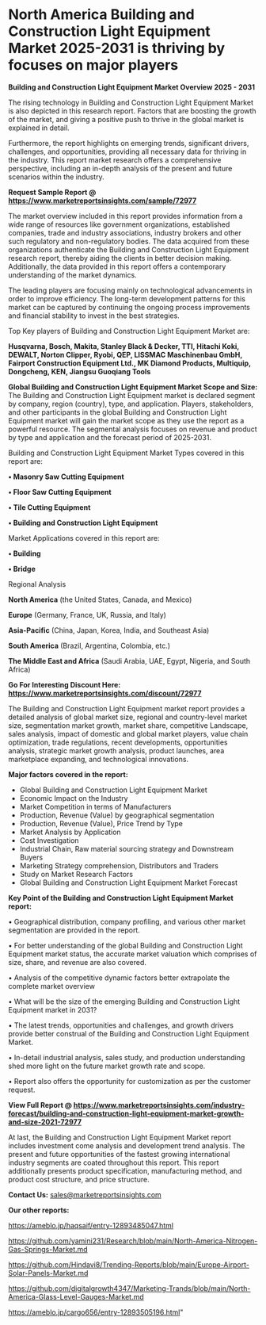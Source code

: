 # North America Building and Construction Light Equipment Market 2025-2031 is thriving by focuses on major players

<Strong> Building and Construction Light Equipment Market Overview 2025 - 2031</strong>

The rising technology in Building and Construction Light Equipment Market is also depicted in this research report. Factors that are boosting the growth of the market, and giving a positive push to thrive in the global market is explained in detail.

Furthermore, the report highlights on emerging trends, significant drivers, challenges, and opportunities, providing all necessary data for thriving in the industry. This report market research offers a comprehensive perspective, including an in-depth analysis of the present and future scenarios within the industry.

<strong>Request Sample Report @ <a href=https://www.marketreportsinsights.com/sample/72977>https://www.marketreportsinsights.com/sample/72977</a></strong>

The market overview included in this report provides information from a wide range of resources like government organizations, established companies, trade and industry associations, industry brokers and other such regulatory and non-regulatory bodies. The data acquired from these organizations authenticate the Building and Construction Light Equipment research report, thereby aiding the clients in better decision making. Additionally, the data provided in this report offers a contemporary understanding of the market dynamics.

The leading players are focusing mainly on technological advancements in order to improve efficiency. The long-term development patterns for this market can be captured by continuing the ongoing process improvements and financial stability to invest in the best strategies.

Top Key players of Building and Construction Light Equipment Market are:

<strong>Husqvarna, Bosch, Makita, Stanley Black & Decker, TTI, Hitachi Koki, DEWALT, Norton Clipper, Ryobi, QEP, LISSMAC Maschinenbau GmbH, Fairport Construction Equipment Ltd., MK Diamond Products, Multiquip, Dongcheng, KEN, Jiangsu Guoqiang Tools</strong>

<strong><b>Global Building and Construction Light Equipment Market Scope and Size:</b></strong>
The Building and Construction Light Equipment market is declared segment by company, region (country), type, and application. Players, stakeholders, and other participants in the global Building and Construction Light Equipment market will gain the market scope as they use the report as a powerful resource. The segmental analysis focuses on revenue and product by type and application and the forecast period of 2025-2031.

Building and Construction Light Equipment Market Types covered in this report are:

<strong>• Masonry Saw Cutting Equipment

• Floor Saw Cutting Equipment

• Tile Cutting Equipment

• Building and Construction Light Equipment</strong>

Market Applications covered in this report are:

<strong>• Building

• Bridge</strong> 

Regional Analysis

<strong>North America</strong> (the United States, Canada, and Mexico)

<strong>Europe</strong> (Germany, France, UK, Russia, and Italy)

<strong>Asia-Pacific</strong> (China, Japan, Korea, India, and Southeast Asia)

<strong>South America</strong> (Brazil, Argentina, Colombia, etc.)

<strong>The Middle East and Africa</strong> (Saudi Arabia, UAE, Egypt, Nigeria, and South Africa)

<strong>Go For Interesting Discount Here: <a href=https://www.marketreportsinsights.com/discount/72977>https://www.marketreportsinsights.com/discount/72977</a></strong>

The Building and Construction Light Equipment market report provides a detailed analysis of global market size, regional and country-level market size, segmentation market growth, market share, competitive Landscape, sales analysis, impact of domestic and global market players, value chain optimization, trade regulations, recent developments, opportunities analysis, strategic market growth analysis, product launches, area marketplace expanding, and technological innovations.

<strong><b>Major factors covered in the report:</b></strong>
<ul>
  <li>Global Building and Construction Light Equipment Market </li>
  <li>Economic Impact on the Industry</li>
  <li>Market Competition in terms of Manufacturers</li>
  <li>Production, Revenue (Value) by geographical segmentation</li>
  <li>Production, Revenue (Value), Price Trend by Type</li>
  <li>Market Analysis by Application</li>
  <li>Cost Investigation</li>
  <li>Industrial Chain, Raw material sourcing strategy and Downstream Buyers</li>
  <li>Marketing Strategy comprehension, Distributors and Traders</li>
  <li>Study on Market Research Factors</li>
  <li>Global Building and Construction Light Equipment Market Forecast</li>
</ul>

<strong><b>Key Point of the Building and Construction Light Equipment Market report:</b></strong>

• Geographical distribution, company profiling, and various other market segmentation are provided in the report.

• For better understanding of the global Building and Construction Light Equipment market status, the accurate market valuation which comprises of size, share, and revenue are also covered.

• Analysis of the competitive dynamic factors better extrapolate the complete market overview

• What will be the size of the emerging Building and Construction Light Equipment market in 2031?

• The latest trends, opportunities and challenges, and growth drivers provide better construal of the Building and Construction Light Equipment Market.

• In-detail industrial analysis, sales study, and production understanding shed more light on the future market growth rate and scope.

• Report also offers the opportunity for customization as per the customer request.

<strong><b>View Full Report @ <a href=https://www.marketreportsinsights.com/industry-forecast/building-and-construction-light-equipment-market-growth-and-size-2021-72977>https://www.marketreportsinsights.com/industry-forecast/building-and-construction-light-equipment-market-growth-and-size-2021-72977</a></b></strong>


At last, the Building and Construction Light Equipment Market report includes investment come analysis and development trend analysis. The present and future opportunities of the fastest growing international industry segments are coated throughout this report. This report additionally presents product specification, manufacturing method, and product cost structure, and price structure.

<strong>Contact Us:</strong>
sales@marketreportsinsights.com

<strong>Our other reports:</strong>

<a href=https://ameblo.jp/haqsaif/entry-12893485047.html>https://ameblo.jp/haqsaif/entry-12893485047.html</a>

<a href=https://github.com/yamini231/Research/blob/main/North-America-Nitrogen-Gas-Springs-Market.md>https://github.com/yamini231/Research/blob/main/North-America-Nitrogen-Gas-Springs-Market.md</a>

<a href=https://github.com/Hindavi8/Trending-Reports/blob/main/Europe-Airport-Solar-Panels-Market.md>https://github.com/Hindavi8/Trending-Reports/blob/main/Europe-Airport-Solar-Panels-Market.md</a>

<a href=https://github.com/digitalgrowth4347/Marketing-Trands/blob/main/North-America-Glass-Level-Gauges-Market.md>https://github.com/digitalgrowth4347/Marketing-Trands/blob/main/North-America-Glass-Level-Gauges-Market.md</a>

<a href=https://ameblo.jp/cargo656/entry-12893505196.html>https://ameblo.jp/cargo656/entry-12893505196.html</a>"

